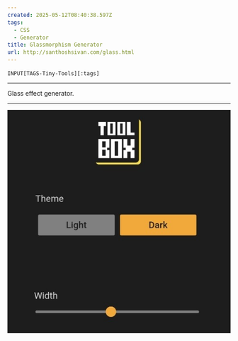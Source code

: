 ```yaml
---
created: 2025-05-12T08:40:38.597Z
tags: 
  - CSS
  - Generator
title: Glassmorphism Generator
url: http://santhoshsivan.com/glass.html
---
```

```meta-bind
INPUT[TAGS-Tiny-Tools][:tags]
```

___
Glass effect generator.
___

![](_attachments/glassmorphism-generator.jpg)
